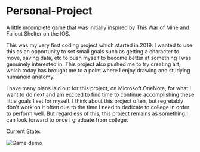 # Personal-Project
A little incomplete game that was initially inspired by This War of Mine and Fallout Shelter on the IOS.

This was my very first coding project which started in 2019. I wanted to use this as an opportunity to set small goals such as getting a character to move, saving data, etc to push myself to become better at something I was genuinely interested in. This project also pushed me to try creating art, which today has brought me to a point where I enjoy drawing and studying humanoid anatomy.

I have many plans laid out for this project, on Microsoft OneNote, for what I want to do next and am excited to find time to continue accomplishing these little goals I set for myself. I think about this project often, but regretably don't work on it often due to the time I need to dedicate to college in order to perform well. But regardless of this, this project remains as something I can look forward to once I graduate from college. 

Current State:

![Game demo](https://user-images.githubusercontent.com/57662868/200647167-cc4fae6c-4943-4327-b6b1-19b8067ecf5e.gif)
